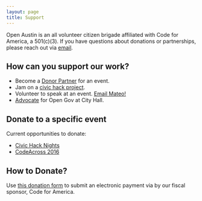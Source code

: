```yaml
---
layout: page
title: Support
---
```


Open Austin is an all volunteer citizen brigade affiliated with Code for America, a 501(c)(3). If you have questions about donations or partnerships, please reach out via <a href="mailto:info@open-austin.org">email</a>.

## How can you support our work?

- Become a [Donor Partner](https://secure.codeforamerica.org/page/contribute/?brigade=Open%20Austin) for an event.
- Jam on a [civic hack project]({{site.basure}}/projects/).
- Volunteer to speak at an event. <a href="mailto:info@open-austin.org">Email Mateo!</a>
- [Advocate]({{site.basure}}/advocacy/) for Open Gov at City Hall.

## Donate to a specific event

Current opportunities to donate:

- [Civic Hack Nights](https://docs.google.com/document/d/1jB7Z4Bh0JBRjv8i-G5ACvrSt9f0sGqXe5C8_DofYsTc/edit?usp=sharing)
- [CodeAcross 2016](https://docs.google.com/document/d/1Uuepsj7Ssx4Wo2fQ_IbZ3u1q0d77vIQJk1sKS_Nr7UA/edit?usp=sharing)

## How to Donate?

Use [this donation form](https://secure.codeforamerica.org/page/contribute/?brigade=Open%20Austin) to submit an electronic payment via by our fiscal sponsor, Code for America.
